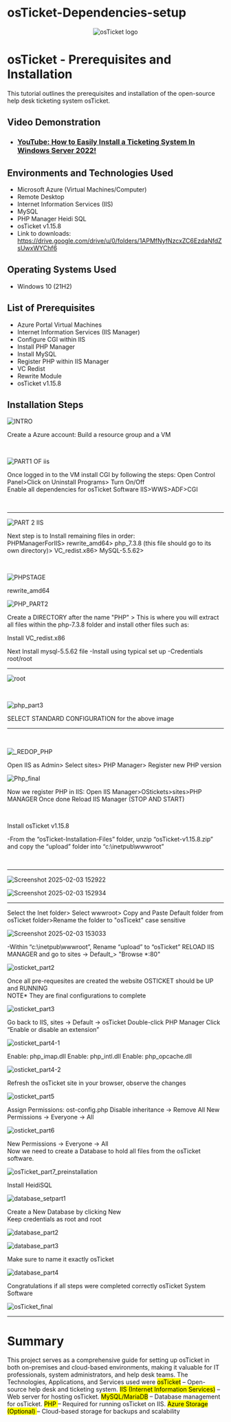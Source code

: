 # osTicket-Dependencies-setup 


<p align="center">
<img src="https://i.imgur.com/Clzj7Xs.png" alt="osTicket logo"/>
</p>

<h1>osTicket - Prerequisites and Installation</h1>
This tutorial outlines the prerequisites and installation of the open-source help desk ticketing system osTicket.<br />



<h2>Video Demonstration</h2>

- ### [YouTube: How to Easily Install a Ticketing System In Windows Server 2022!](https://youtu.be/SongQlaEtc8)




<h2>Environments and Technologies Used</h2>

- Microsoft Azure (Virtual Machines/Computer)
- Remote Desktop
- Internet Information Services (IIS)
- MySQL
- PHP Manager
 Heidi SQL
- osTicket v1.15.8
- Link to downloads: https://drive.google.com/drive/u/0/folders/1APMfNyfNzcxZC6EzdaNfdZsUwxWYChf6

<h2>Operating Systems Used </h2>

- Windows 10</b> (21H2)

<h2>List of Prerequisites</h2>

- Azure Portal Virtual Machines 
- Internet Information Services (IIS Manager)
- Configure CGI within IIS 
- Install PHP Manager
- Install MySQL 
- Register PHP within IIS Manager
- VC Redist
- Rewrite Module
- osTicket v1.15.8

<h2>Installation Steps</h2>


![INTRO](https://github.com/user-attachments/assets/35e46185-3daa-46ce-8a42-b57647ae2bb1)

<p>
Create a Azure account: Build a resource group and a VM
</p>
<br />

![PART1 OF iis](https://github.com/user-attachments/assets/24750683-0f02-4ef7-9a9b-f65e58a0ba1a)


<p>
Once logged in to the VM install CGI by following the steps: Open Control Panel>Click on Uninstall Programs> Turn On/Off
  <br/>
Enable all dependencies for osTicket Software IIS>WWS>ADF>CGI
</p>

<br /> <hr>

![PART 2 IIS](https://github.com/user-attachments/assets/0240ff01-6a1b-40a7-b4f9-d6a767895cfd)


<p>
Next step is to Install remaining files in order:
<br />
PHPManagerForIIS> rewrite_amd64> php_7.3.8 (this file should go to its own directory)> VC_redist.x86> MySQL-5.5.62>
</p>
<br />


![PHPSTAGE](https://github.com/user-attachments/assets/d2533178-7eb0-4d85-af9b-cb88c76c0948)


<p>rewrite_amd64</p>

![PHP_PART2](https://github.com/user-attachments/assets/78017acd-8957-4b23-9d30-2c23b8db04f6)

<p>
  
Create a DIRECTORY after the name "PHP" > This is where you will extract all files within the php-7.3.8 folder and install other files such as:

Install VC_redist.x86

Next Install mysql-5.5.62 file
  -Install using typical set up
  -Credentials root/root
</p>
<hr>

![root](https://github.com/user-attachments/assets/238a6251-32ff-44b3-8580-76d421620ff9)

<br />

![php_part3](https://github.com/user-attachments/assets/6c44851f-49bd-435d-b324-2169adb043a9)

<p>SELECT STANDARD CONFIGURATION for the above image</p>
<hr>
<br />

![_REDOP_PHP](https://github.com/user-attachments/assets/f0f91c58-dd69-4a6f-baf5-ce3e41988edc)

<p>Open IIS as Admin> Select sites> PHP Manager> Register new PHP version</p>

![Php_final](https://github.com/user-attachments/assets/fa10ebcb-efc0-421d-9c3c-24cbd69420f2)

<p> Now we register PHP in IIS:
  Open IIS Manager>OStickets>sites>PHP MANAGER
  Once done Reload IIS Manager (STOP AND START)
</p>
<br />
<p> Install osTicket v1.15.8<p/>
<p>-From the “osTicket-Installation-Files” folder, unzip “osTicket-v1.15.8.zip” and copy the “upload” folder into “c:\inetpub\wwwroot”<p/>
<br />
<hr>
 
![Screenshot 2025-02-03 152922](https://github.com/user-attachments/assets/894e682b-e76c-4ce1-b737-1d9967bd39a8)

![Screenshot 2025-02-03 152934](https://github.com/user-attachments/assets/e72ee558-e1ce-4ecc-878b-158601e35c00)

<hr>

<p>Select the Inet folder> Select wwwroot> Copy and Paste Default folder from osTicket folder>Rename the folder to "osTicekt" case sensitive</p>

![Screenshot 2025-02-03 153033](https://github.com/user-attachments/assets/36136313-afd3-4bae-a65b-d873fa1effd6)


<p>
-Within “c:\inetpub\wwwroot”, Rename “upload” to “osTicket”
RELOAD IIS MANAGER and go to sites -> Default_> "Browse *:80"
</p>

![osticket_part2](https://github.com/user-attachments/assets/fbf8d994-5e2b-4f9c-b92a-d784144f701c)

<p>Once all pre-requesites are created the website OSTICKET should be UP and RUNNING
<br />
NOTE* They are final configurations to complete
</p>

![osticket_part3](https://github.com/user-attachments/assets/f38e4cbf-d481-4a7a-88c7-626ea6bbaa2c)


<p>
Go back to IIS, sites -> Default -> osTicket
Double-click PHP Manager
Click “Enable or disable an extension”
</p>

![osticket_part4-1](https://github.com/user-attachments/assets/c32797dd-15f2-4c86-8568-9e4f02fc1de2)


<p>
Enable: php_imap.dll
Enable: php_intl.dll
Enable: php_opcache.dll
</p>

![osticket_part4-2](https://github.com/user-attachments/assets/43c10cf9-7986-4d98-ba15-04146f462008)

<p> 
Refresh the osTicket site in your browser, observe the changes

</p>

![osticket_part5](https://github.com/user-attachments/assets/1747c82a-0510-4de7-9cb2-9ebb10fb4fd6)


<p>Assign Permissions: ost-config.php
Disable inheritance -> Remove All
New Permissions -> Everyone -> All</p>

![osticket_part6](https://github.com/user-attachments/assets/e16a633c-3867-4596-bdf0-183dc468d1fe)


<p>New Permissions -> Everyone -> All
<br /> 
Now we need to create a Database to hold all files from the osTicket software.

</p>

![osTicket_part7_preinstallation](https://github.com/user-attachments/assets/6e1c1d45-392d-48b4-9598-ce3b218f2de0)


<p>Install HeidiSQL</p>


![database_setpart1](https://github.com/user-attachments/assets/6aa0adf0-893b-418f-b115-1997ada6f886)


<p>Create a New Database by clicking New 
<br/> 
Keep credentials as root and root</p>

![database_part2](https://github.com/user-attachments/assets/71bc84b1-5090-462d-8c10-ffc39d0acaf0)

![database_part3](https://github.com/user-attachments/assets/a0c1d2e3-4a5c-4f13-a70e-b7287eb0b851)

<p>Make sure to name it exactly osTicket</p>

![database_part4](https://github.com/user-attachments/assets/b07c2c6a-539c-4d3a-b20f-1558aeac4fef)

<p>Congratulations if all steps were completed correctly osTicket System Software</p>

![osTicket_final](https://github.com/user-attachments/assets/2f61c2c6-c97b-4c0e-98d2-4482499df896)

<hr>
<h1>Summary</h1>
<p>This project serves as a comprehensive guide for setting up osTicket in both on-premises and cloud-based environments, making it valuable for IT professionals, system administrators, and help desk teams. The Technologies, Applications, and Services used were
<mark>osTicket</mark> – Open-source help desk and ticketing system.
<mark>IIS (Internet Information Services)</mark> – Web server for hosting osTicket.
<mark>MySQL/MariaDB</mark> – Database management for osTicket.
<mark>PHP </mark>– Required for running osTicket on IIS.
<mark>Azure Storage (Optional) </mark> – Cloud-based storage for backups and scalability
<br/>




</p></P>
